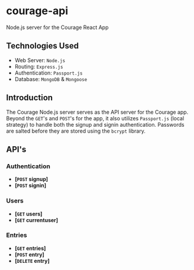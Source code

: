 # courage-api

Node.js server for the Courage React App

## Technologies Used

* Web Server: `Node.js`
* Routing: `Express.js`
* Authentication: `Passport.js`
* Database: `MongoDB` & `Mongoose`

## Introduction

The Courage Node.js server serves as the API server for the Courage app. Beyond the `GET`'s and `POST`'s for the app, it also utilizes `Passport.js`
(local strategy) to handle both the signup and signin authentication. Passwords are salted before they are stored using the `bcrypt` library.


## API's

### Authentication
- **[<code>POST</code> signup]**
- **[<code>POST</code> signin]**


### Users
* **[<code>GET</code> users]**
* **[<code>GET</code> currentuser]**

### Entries
* **[<code>GET</code> entries]**
* **[<code>POST</code> entry]**
* **[<code>DELETE</code> entry]**
